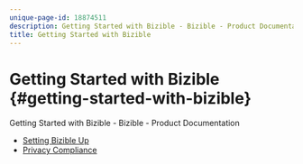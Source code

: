 ```yaml
---
unique-page-id: 18874511
description: Getting Started with Bizible - Bizible - Product Documentation
title: Getting Started with Bizible
---
```


# Getting Started with Bizible {#getting-started-with-bizible}

Getting Started with Bizible - Bizible - Product Documentation

* [Setting Bizible Up](getting-started-with-bizible/setting-bizible-up.md)
* [Privacy Compliance](getting-started-with-bizible/privacy-compliance.md)

